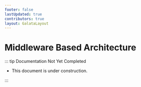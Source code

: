 ```yaml
---
footer: false
lastUpdated: true
contributors: true
layout: GalataLayout
---
```


# Middleware Based Architecture

::: tip Documentation Not Yet Completed

- This document is under construction.

:::